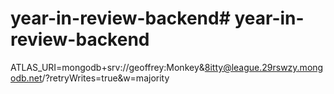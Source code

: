 # year-in-review-backend# year-in-review-backend


ATLAS_URI=mongodb+srv://geoffrey:Monkey&8itty@league.29rswzy.mongodb.net/?retryWrites=true&w=majority